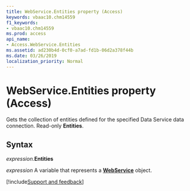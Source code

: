 ```yaml
---
title: WebService.Entities property (Access)
keywords: vbaac10.chm14559
f1_keywords:
- vbaac10.chm14559
ms.prod: access
api_name:
- Access.WebService.Entities
ms.assetid: ad230b4d-0cf0-a7ad-fd1b-06d2a378f44b
ms.date: 03/26/2019
localization_priority: Normal
---
```



# WebService.Entities property (Access)

Gets the collection of entities defined for the specified Data Service data connection. Read-only **Entities**.


## Syntax

_expression_.**Entities**

_expression_ A variable that represents a **[WebService](Access.WebService.md)** object.




[!include[Support and feedback](~/includes/feedback-boilerplate.md)]